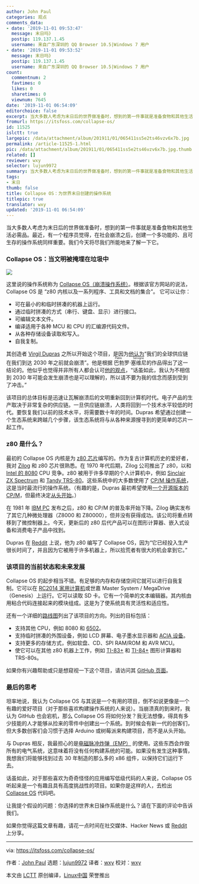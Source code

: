 ```yaml
---
author: John Paul
categories: 观点
comments_data:
- date: '2019-11-01 09:53:47'
  message: 末日吗》
  postip: 119.137.1.45
  username: 来自广东深圳的 QQ Browser 10.5|Windows 7 用户
- date: '2019-11-01 09:53:52'
  message: 末日吗》
  postip: 119.137.1.45
  username: 来自广东深圳的 QQ Browser 10.5|Windows 7 用户
count:
  commentnum: 2
  favtimes: 0
  likes: 0
  sharetimes: 0
  viewnum: 7645
date: '2019-11-01 06:54:09'
editorchoice: false
excerpt: 当大多数人考虑为末日后的世界做准备时，想到的第一件事就是准备食物和其他生活必需品。最近，有一个程序员觉得，在社会崩溃之后，创建一个多功能的、且可生存的操作系统同样重要。
fromurl: https://itsfoss.com/collapse-os/
id: 11525
islctt: true
largepic: /data/attachment/album/201911/01/065411ss5e2ts46vzv6x7b.jpg
permalink: /article-11525-1.html
pic: /data/attachment/album/201911/01/065411ss5e2ts46vzv6x7b.jpg.thumb.jpg
related: []
reviewer: wxy
selector: lujun9972
summary: 当大多数人考虑为末日后的世界做准备时，想到的第一件事就是准备食物和其他生活必需品。最近，有一个程序员觉得，在社会崩溃之后，创建一个多功能的、且可生存的操作系统同样重要。
tags:
- 末日
thumb: false
title: Collapse OS：为世界末日创建的操作系统
titlepic: true
translator: wxy
updated: '2019-11-01 06:54:09'
---
```


当大多数人考虑为末日后的世界做准备时，想到的第一件事就是准备食物和其他生活必需品。最近，有一个程序员觉得，在社会崩溃之后，创建一个多功能的、且可生存的操作系统同样重要。我们今天将尽我们所能地来了解一下它。


### Collapse OS：当文明被掩埋在垃圾中


![](/data/attachment/album/201911/01/065411ss5e2ts46vzv6x7b.jpg)


这里说的操作系统称为 [Collapse OS（崩溃操作系统）](https://collapseos.org/)。根据该官方网站的说法，Collapse OS 是 “z80 内核以及一系列程序、工具和文档的集合”。 它可以让你：


* 可在最小的和临时拼凑的机器上运行。
* 通过临时拼凑的方式（串行、键盘、显示）进行接口。
* 可编辑文本文件。
* 编译适用于各种 MCU 和 CPU 的汇编源代码文件。
* 从各种存储设备读取和写入。
* 自我复制。


其创造者 [Virgil Dupras](https://github.com/hsoft) 之所以开始这个项目，是因为[他认为](https://collapseos.org/why.html)“我们的全球供应链在我们到达 2030 年之前就会崩溃”。他是根据<ruby> 巴勃罗·塞维尼 <rt>  Pablo Servigne </rt></ruby>的作品得出了这一结论的。他似乎也觉得并非所有人都会认可[他的观点](https://collapseos.org/why.html)，“话虽如此，我认为不相信到 2030 年可能会发生崩溃也是可以理解的，所以请不要为我的信念而感到受到了冲击。”


该项目的总体目标是迅速让瓦解崩溃后的文明重新回到计算机时代。电子产品的生产取决于非常复杂的供应链。一旦供应链崩溃，人类将回到一个技术水平较低的时代。要恢复我们以前的技术水平，将需要数十年的时间。Dupras 希望通过创建一个生态系统来跨越几个步骤，该生态系统将与从各种来源搜寻到的更简单的芯片一起工作。


### z80 是什么？


最初的 Collapse OS 内核是为 [z80 芯片](https://en.m.wikipedia.org/wiki/Z80)编写的。作为复古计算机历史的爱好者，我对 [Zilog](https://en.wikipedia.org/wiki/Zilog) 和 z80 芯片很熟悉。在 1970 年代后期，Zilog 公司推出了 z80，以和 [Intel 的 8080](https://en.wikipedia.org/wiki/Intel_8080) CPU 竞争。z80 被用于许多早期的个人计算机中，例如 [Sinclair ZX Spectrum](https://en.wikipedia.org/wiki/ZX_Spectrum) 和 [Tandy TRS-80](https://en.wikipedia.org/wiki/TRS-80)。这些系统中的大多数使用了 [CP/M 操作系统](https://en.wikipedia.org/wiki/CP/M)，这是当时最流行的操作系统。（有趣的是，Dupras 最初希望使用[一个开源版本的 CP/M](https://github.com/davidgiven/cpmish)，但最终决定[从头开始](https://github.com/hsoft/collapseos/issues/52)。）


在 1981 年 [IBM PC](https://en.wikipedia.org/wiki/IBM_Personal_Computer) 发布之后，z80 和 CP/M 的普及率开始下降。Zilog 确实发布了其它几种微处理器（Z8000 和 Z80000），但并没有获得成功。该公司将重点转移到了微控制器上。今天，更新后的 z80 后代产品可以在图形计算器、嵌入式设备和消费电子产品中找到。


Dupras 在 [Reddit](https://old.reddit.com/r/collapse/comments/dejmvz/collapse_os_bootstrap_postcollapse_technology/f2w3sid/?st=k1gujoau&sh=1b344da9) 上说，他为 z80 编写了 Collapse OS，因为“它已经投入生产很长时间了，并且因为它被用于许多机器上，所以拾荒者有很大的机会拿到它。”


### 该项目的当前状态和未来发展


Collapse OS 的起步相当不错。有足够的内存和存储空间它就可以进行自我复制。它可以在 [RC2014 家用计算机](https://rc2014.co.uk/)或世嘉 Master System / MegaDrive（Genesis）上运行。它可以读取 SD 卡。它有一个简单的文本编辑器。其内核由用粘合代码连接起来的模块组成。这是为了使系统具有灵活性和适应性。


还有一个详细的[路线图](https://collapseos.org/roadmap.html)列出了该项目的方向。列出的目标包括：


* 支持其他 CPU，例如 8080 和 [6502](https://en.wikipedia.org/wiki/MOS_Technology_6502)。
* 支持临时拼凑的外围设备，例如 LCD 屏幕、电子墨水显示器和 [ACIA 设备](https://en.wikipedia.org/wiki/MOS_Technology_6551)。
* 支持更多的存储方式，例如软盘、CD、SPI RAM/ROM 和 AVR MCU。
* 使它可以在其他 z80 机器上工作，例如 [TI-83+](https://en.wikipedia.org/wiki/TI-83_series#TI-83_Plus) 和 [TI-84+](https://en.wikipedia.org/wiki/TI-84_Plus_series) 图形计算器和 TRS-80s。


如果你有兴趣帮助或只是想窥视一下这个项目，请访问其 [GitHub 页面](https://github.com/hsoft/collapseos)。


### 最后的思考


坦率地说，我认为 Collapse OS 与其说是一个有用的项目，倒不如说更像是一个有趣的爱好项目（对于那些喜欢构建操作系统的人来说）。当崩溃真的到来时，我认为 GitHub 也会宕机，那么 Collapse OS 将如何分发？我无法想像，得具有多少技能的人才能够从捡来的零件中创建出一个系统。到时候会有新一代的创客们，但大多数创客们会习惯于选择 Arduino 或树莓派来构建项目，而不是从头开始。


与 Dupras 相反，我最担心的是[电磁脉冲炸弹（EMP）](https://en.wikipedia.org/wiki/Electromagnetic_pulse) 的使用。这些东西会炸毁所有的电气系统，这意味着将没有任何构建系统的可能。如果没有发生这种事情，我想我们将能够找到过去 30 年制造的那么多的 x86 组件，以保持它们运行下去。


话虽如此，对于那些喜欢为奇奇怪怪的应用编写低级代码的人来说，Collapse OS 听起来是一个有趣且具有高度挑战性的项目。如果你是这样的人，去检出 [Collapse OS](https://collapseos.org/) 代码吧。


让我提个假设的问题：你选择的世界末日操作系统是什么？请在下面的评论中告诉我们。


如果你觉得这篇文章有趣，请花一点时间在社交媒体、Hacker News 或 [Reddit](https://reddit.com/r/linuxusersgroup) 上分享。




---


via: <https://itsfoss.com/collapse-os/>


作者：[John Paul](https://itsfoss.com/author/john/) 选题：[lujun9972](https://github.com/lujun9972) 译者：[wxy](https://github.com/wxy) 校对：[wxy](https://github.com/wxy)


本文由 [LCTT](https://github.com/LCTT/TranslateProject) 原创编译，[Linux中国](https://linux.cn/) 荣誉推出